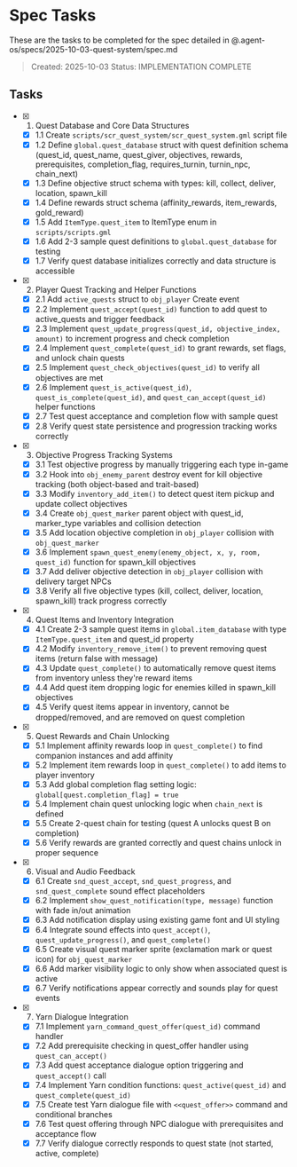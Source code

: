 # Spec Tasks

These are the tasks to be completed for the spec detailed in @.agent-os/specs/2025-10-03-quest-system/spec.md

> Created: 2025-10-03
> Status: IMPLEMENTATION COMPLETE

## Tasks

- [x] 1. Quest Database and Core Data Structures
  - [x] 1.1 Create `scripts/scr_quest_system/scr_quest_system.gml` script file
  - [x] 1.2 Define `global.quest_database` struct with quest definition schema (quest_id, quest_name, quest_giver, objectives, rewards, prerequisites, completion_flag, requires_turnin, turnin_npc, chain_next)
  - [x] 1.3 Define objective struct schema with types: kill, collect, deliver, location, spawn_kill
  - [x] 1.4 Define rewards struct schema (affinity_rewards, item_rewards, gold_reward)
  - [x] 1.5 Add `ItemType.quest_item` to ItemType enum in `scripts/scripts.gml`
  - [x] 1.6 Add 2-3 sample quest definitions to `global.quest_database` for testing
  - [x] 1.7 Verify quest database initializes correctly and data structure is accessible

- [x] 2. Player Quest Tracking and Helper Functions
  - [x] 2.1 Add `active_quests` struct to `obj_player` Create event
  - [x] 2.2 Implement `quest_accept(quest_id)` function to add quest to active_quests and trigger feedback
  - [x] 2.3 Implement `quest_update_progress(quest_id, objective_index, amount)` to increment progress and check completion
  - [x] 2.4 Implement `quest_complete(quest_id)` to grant rewards, set flags, and unlock chain quests
  - [x] 2.5 Implement `quest_check_objectives(quest_id)` to verify all objectives are met
  - [x] 2.6 Implement `quest_is_active(quest_id)`, `quest_is_complete(quest_id)`, and `quest_can_accept(quest_id)` helper functions
  - [x] 2.7 Test quest acceptance and completion flow with sample quest
  - [x] 2.8 Verify quest state persistence and progression tracking works correctly

- [x] 3. Objective Progress Tracking Systems
  - [x] 3.1 Test objective progress by manually triggering each type in-game
  - [x] 3.2 Hook into `obj_enemy_parent` destroy event for kill objective tracking (both object-based and trait-based)
  - [x] 3.3 Modify `inventory_add_item()` to detect quest item pickup and update collect objectives
  - [x] 3.4 Create `obj_quest_marker` parent object with quest_id, marker_type variables and collision detection
  - [x] 3.5 Add location objective completion in `obj_player` collision with `obj_quest_marker`
  - [x] 3.6 Implement `spawn_quest_enemy(enemy_object, x, y, room, quest_id)` function for spawn_kill objectives
  - [x] 3.7 Add deliver objective detection in `obj_player` collision with delivery target NPCs
  - [x] 3.8 Verify all five objective types (kill, collect, deliver, location, spawn_kill) track progress correctly

- [x] 4. Quest Items and Inventory Integration
  - [x] 4.1 Create 2-3 sample quest items in `global.item_database` with type `ItemType.quest_item` and quest_id property
  - [x] 4.2 Modify `inventory_remove_item()` to prevent removing quest items (return false with message)
  - [x] 4.3 Update `quest_complete()` to automatically remove quest items from inventory unless they're reward items
  - [x] 4.4 Add quest item dropping logic for enemies killed in spawn_kill objectives
  - [x] 4.5 Verify quest items appear in inventory, cannot be dropped/removed, and are removed on quest completion

- [x] 5. Quest Rewards and Chain Unlocking
  - [x] 5.1 Implement affinity rewards loop in `quest_complete()` to find companion instances and add affinity
  - [x] 5.2 Implement item rewards loop in `quest_complete()` to add items to player inventory
  - [x] 5.3 Add global completion flag setting logic: `global[quest.completion_flag] = true`
  - [x] 5.4 Implement chain quest unlocking logic when `chain_next` is defined
  - [x] 5.5 Create 2-quest chain for testing (quest A unlocks quest B on completion)
  - [x] 5.6 Verify rewards are granted correctly and quest chains unlock in proper sequence

- [x] 6. Visual and Audio Feedback
  - [x] 6.1 Create `snd_quest_accept`, `snd_quest_progress`, and `snd_quest_complete` sound effect placeholders
  - [x] 6.2 Implement `show_quest_notification(type, message)` function with fade in/out animation
  - [x] 6.3 Add notification display using existing game font and UI styling
  - [x] 6.4 Integrate sound effects into `quest_accept()`, `quest_update_progress()`, and `quest_complete()`
  - [x] 6.5 Create visual quest marker sprite (exclamation mark or quest icon) for `obj_quest_marker`
  - [x] 6.6 Add marker visibility logic to only show when associated quest is active
  - [x] 6.7 Verify notifications appear correctly and sounds play for quest events

- [x] 7. Yarn Dialogue Integration
  - [x] 7.1 Implement `yarn_command_quest_offer(quest_id)` command handler
  - [x] 7.2 Add prerequisite checking in quest_offer handler using `quest_can_accept()`
  - [x] 7.3 Add quest acceptance dialogue option triggering and `quest_accept()` call
  - [x] 7.4 Implement Yarn condition functions: `quest_active(quest_id)` and `quest_complete(quest_id)`
  - [x] 7.5 Create test Yarn dialogue file with `<<quest_offer>>` command and conditional branches
  - [x] 7.6 Test quest offering through NPC dialogue with prerequisites and acceptance flow
  - [x] 7.7 Verify dialogue correctly responds to quest state (not started, active, complete)
